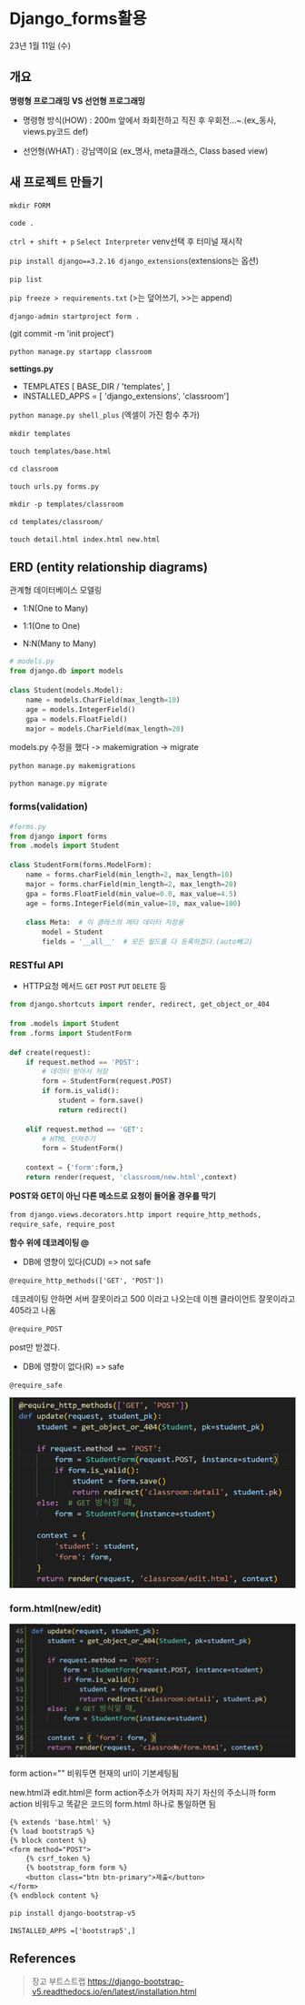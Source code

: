 # Django_forms활용

23년 1월 11일 (수)

## 개요

**명령형 프로그래밍 VS 선언형 프로그래밍**

- 명령형 방식(HOW) : 200m 앞에서 좌회전하고 직진 후 우회전...~.(ex_동사, views.py코드 def)

- 선언형(WHAT) : 강남역이요 (ex_명사, meta클래스, Class based view)



## 새 프로젝트 만들기

`mkdir FORM`

`code .`

`ctrl + shift + p` `Select Interpreter` venv선택 후 터미널 재시작

`pip install django==3.2.16 django_extensions`(extensions는 옵션)

`pip list`

`pip freeze > requirements.txt` (>는 덮어쓰기, >>는 append)

`django-admin startproject form .`

(git commit -m 'init project')

`python manage.py startapp classroom`

**settings.py** 

- TEMPLATES [ BASE_DIR / 'templates', ]
- INSTALLED_APPS = [ 'django_extensions', 'classroom']

`python manage.py shell_plus` (엑셀이 가진 함수 추가)

`mkdir templates`

`touch templates/base.html`

`cd classroom`

`touch urls.py forms.py`

`mkdir -p templates/classroom`

`cd templates/classroom/`

`touch detail.html index.html new.html`



## ERD (entity relationship diagrams)

관계형 데이터베이스 모델링

- 1:N(One to Many)

- 1:1(One to One)

- N:N(Many to Many)

```python
# models.py
from django.db import models

class Student(models.Model):
    name = models.CharField(max_length=10)
    age = models.IntegerField()
    gpa = models.FloatField()
    major = models.CharField(max_length=20)
```



models.py 수정을 했다 -> makemigration -> migrate

`python manage.py makemigrations`

`python manage.py migrate`



### forms(validation)

```python
#forms.py
from django import forms
from .models import Student

class StudentForm(forms.ModelForm):
    name = forms.charField(min_length=2, max_length=10)
    major = forms.charField(min_length=2, max_length=20)
    gpa = forms.FloatField(min_value=0.0, max_value=4.5)
    age = forms.IntegerField(min_value=10, max_value=100)

    class Meta:  # 이 클래스의 메타 데이터 저장용
        model = Student
        fields = '__all__'  # 모든 필드를 다 등록하겠다.(auto빼고)
```



### RESTful API

- HTTP요청 메서드 `GET` `POST` `PUT` `DELETE` 등

```python
from django.shortcuts import render, redirect, get_object_or_404

from .models import Student
from .forms import StudentForm

def create(request):
    if request.method == 'POST':
        # 데이터 받아서 저장
        form = StudentForm(request.POST)
        if form.is_valid():
            student = form.save()
            return redirect()

    elif request.method == 'GET':
        # HTML 던져주기
        form = StudentForm()
    
    context = {'form':form,}
    return render(request, 'classroom/new.html',context)

```

**POST와 GET이 아닌 다른 메소드로 요청이 들어올 경우를 막기**

`from django.views.decorators.http import require_http_methods, require_safe, require_post`



**함수 위에 데코레이팅 @**

- DB에 영향이 있다(CUD) => not safe

`@require_http_methods(['GET', 'POST'])`

​	데코레이팅 안하면 서버 잘못이라고 500 이라고 나오는데 이젠 클라이언트 잘못이라고 405라고 나옴

`@require_POST`

post만 받겠다.

- DB에 영향이 없다(R) => safe

`@require_safe`



![image-20230111143114013](https://github.com/choe-yujin/TIL/blob/master/07_Web/07_Django_forms.assets/image-20230111143114013.png)





### form.html(new/edit)

![image-20230111144516182](https://github.com/choe-yujin/TIL/blob/master/07_Web/07_Django_forms.assets/image-20230111144516182.png)

form action="" 비워두면 현재의 url이 기본세팅됨

new.html과 edit.html은 form action주소가 어차피 자기 자신의 주소니까 form action 비워두고 똑같은 코드의 form.html 하나로 통일하면 됨

```django
{% extends 'base.html' %}
{% load bootstrap5 %}
{% block content %}
<form method="POST">
    {% csrf_token %}
    {% bootstrap_form form %}
    <button class="btn btn-primary">제출</button>
</form>
{% endblock content %}
```

`pip install django-bootstrap-v5`

`INSTALLED_APPS =['bootstrap5',]`





## References

> 장고 부트스트랩 https://django-bootstrap-v5.readthedocs.io/en/latest/installation.html